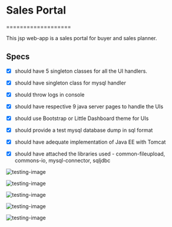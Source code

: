 # Sales Portal
===================

This jsp web-app is a sales portal for buyer and sales planner.

## Specs

- [x] should have 5 singleton classes for all the UI handlers.
- [x] should have singleton class for mysql handler
- [x] should throw logs in console
- [x] should have respective 9 java server pages to handle the UIs
- [x] should use Bootstrap or Little Dashboard theme for UIs
- [x] should provide a test mysql database dump in sql format
- [x] should have adequate implementation of Java EE with Tomcat
- [x] should have attached the libraries used - common-fileupload, commons-io, mysql-connector, sqljdbc


![testing-image](https://raw.githubusercontent.com/swarnavinash/Crawler-node/14513af970b3c1885851eeecafc236e75b2b4626/testing.png)

![testing-image](https://raw.githubusercontent.com/swarnavinash/Crawler-node/14513af970b3c1885851eeecafc236e75b2b4626/testing.png)

![testing-image](https://raw.githubusercontent.com/swarnavinash/Crawler-node/14513af970b3c1885851eeecafc236e75b2b4626/testing.png)

![testing-image](https://raw.githubusercontent.com/swarnavinash/Crawler-node/14513af970b3c1885851eeecafc236e75b2b4626/testing.png)

![testing-image](https://raw.githubusercontent.com/swarnavinash/Crawler-node/14513af970b3c1885851eeecafc236e75b2b4626/testing.png)
